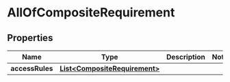 

# AllOfCompositeRequirement


## Properties

| Name | Type | Description | Notes |
|------------ | ------------- | ------------- | -------------|
|**accessRules** | [**List&lt;CompositeRequirement&gt;**](CompositeRequirement.md) |  |  |



